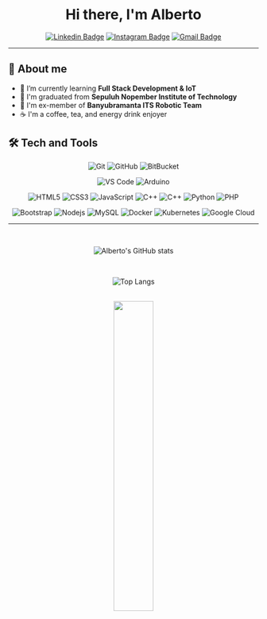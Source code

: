<div align="center">
  <h1> Hi there, I'm Alberto</h1>

[![Linkedin Badge](https://img.shields.io/badge/albertosanjaya15-blue?style=flat&logo=Linkedin&logoColor=white&linkhttps://www.linkedin.com/in/albertosanjaya15/)](https://www.linkedin.com/in/albertosanjaya15/)
[![Instagram Badge](https://img.shields.io/badge/@albertosanjaya-purple?style=flat&logo=instagram&logoColor=white&link=https://www.instagram.com/albertosanjaya/)](https://www.instagram.com/albertosanjaya/)
[![Gmail Badge](https://img.shields.io/badge/albertosanjaya15-c14438?style=flat&logo=Gmail&logoColor=white&link=mailto:albertosanjaya15@gmail.com)](mailto:albertosanjaya15@gmail.com)
  
</div>

--- 
## 🤔 About me
- 🌱 I’m currently learning **Full Stack Development & IoT**
- 🏫 I'm graduated from **Sepuluh Nopember Institute of Technology**
- 🤖 I'm ex-member of **Banyubramanta ITS Robotic Team**
- ☕ I'm a coffee, tea, and energy drink enjoyer

## 🛠️ Tech and Tools 
<div align="center">
  
![Git](https://img.shields.io/badge/-Git-black?style=plastic&logo=git)
![GitHub](https://img.shields.io/badge/-GitHub-black?style=plastic&logo=github)
![BitBucket](https://img.shields.io/badge/-BitBucket-black?style=plastic&logo=bitbucket&logoColor=blue)

![VS Code](https://img.shields.io/badge/-VS%20Code-black?style=plastic&logo=visual-studio-code&logoColor=007ACC)
![Arduino](https://img.shields.io/badge/Arduino-black?style=plastic&logo=arduino)

![HTML5](https://img.shields.io/badge/-HTML5-black?style=plastic&logo=html5&logoColor=E34F26)
![CSS3](https://img.shields.io/badge/-CSS3-black?style=plastic&logo=css3&logoColor=1572B6)
![JavaScript](https://img.shields.io/badge/-JavaScript-black?style=plastic&logo=javascript)
![C++](https://img.shields.io/badge/-C%2B%2B-black?style=plastic&logo=c%2B%2B&logoColor=0180cd)
![C++](https://img.shields.io/badge/-C%20Programming-black?style=plastic&logo=C&logoColor=5d6bc1)
![Python](https://img.shields.io/badge/-Python-black?style=plastic&logo=Python)
![PHP](https://img.shields.io/badge/PHP-black?style=plastic&logo=php)

![Bootstrap](https://img.shields.io/badge/-Bootstrap-black?style=plastic&logo=bootstrap)
![Nodejs](https://img.shields.io/badge/-Nodejs-black?style=plastic&logo=Node.js)
![MySQL](https://img.shields.io/badge/-MySQL-black?style=plastic&logo=mysql)
![Docker](https://img.shields.io/badge/-Docker-black?style=plastic&logo=docker)
![Kubernetes](https://img.shields.io/badge/-Kubernetes-black?style=plastic&logo=kubernetes)
![Google Cloud](https://img.shields.io/badge/Google%20Cloud-black?style=plastic&logo=google-cloud)
  
</div>

---
<div align="center">
<br/>
  
![Alberto's GitHub stats](https://github-readme-stats.vercel.app/api?username=Alberto0150&show_icons=true&hide=stars&count_private=true&theme=merko)
  
<br/>
  
![Top Langs](https://github-readme-stats.vercel.app/api/top-langs/?username=Alberto0150&layout=compact&theme=merko)
  
<br/>
  
<img src="https://media.giphy.com/media/NTur7XlVDUdqM/giphy.gif" width="40%">

</div>
